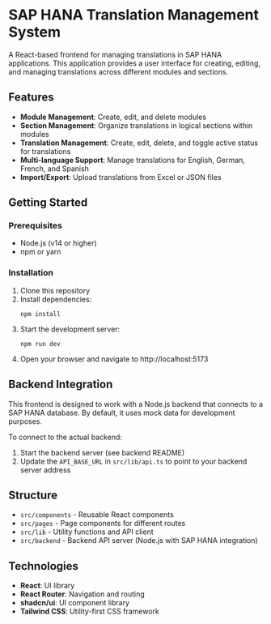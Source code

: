 
# SAP HANA Translation Management System

A React-based frontend for managing translations in SAP HANA applications. This application provides a user interface for creating, editing, and managing translations across different modules and sections.

## Features

- **Module Management**: Create, edit, and delete modules
- **Section Management**: Organize translations in logical sections within modules
- **Translation Management**: Create, edit, delete, and toggle active status for translations
- **Multi-language Support**: Manage translations for English, German, French, and Spanish
- **Import/Export**: Upload translations from Excel or JSON files

## Getting Started

### Prerequisites

- Node.js (v14 or higher)
- npm or yarn

### Installation

1. Clone this repository
2. Install dependencies:
   ```
   npm install
   ```
3. Start the development server:
   ```
   npm run dev
   ```
4. Open your browser and navigate to http://localhost:5173

## Backend Integration

This frontend is designed to work with a Node.js backend that connects to a SAP HANA database. By default, it uses mock data for development purposes.

To connect to the actual backend:

1. Start the backend server (see backend README)
2. Update the `API_BASE_URL` in `src/lib/api.ts` to point to your backend server address

## Structure

- `src/components` - Reusable React components
- `src/pages` - Page components for different routes
- `src/lib` - Utility functions and API client
- `src/backend` - Backend API server (Node.js with SAP HANA integration)

## Technologies

- **React**: UI library
- **React Router**: Navigation and routing
- **shadcn/ui**: UI component library
- **Tailwind CSS**: Utility-first CSS framework
